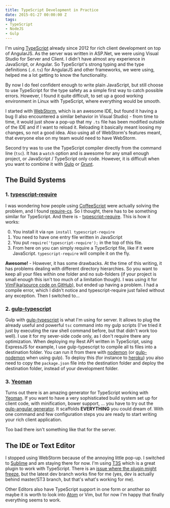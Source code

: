 ```yaml
---
title: TypeScript Development in Practice
date: 2015-01-27 00:00:00 Z
tags:
- TypeScript
- NodeJS
- Gulp
---
```


I'm using [TypeScript](http://www.typescriptlang.org) already since 2012 for rich client development on top of AngularJS. As the server was written in ASP.Net, we were using Visual Studio for Server and Client. I didn't have almost any experience in JavaScript, or Angular. So TypeScript's strong typing and the type definitions (`.d.ts`) for AngularJS and other frameworks, we were using, helped me a lot getting to know the functionality.

By now I do feel confident enough to write plain JavaScript, but still choose to use TypeScript for the type safety as a simple first way to catch possible errors. However, I found it quite difficult, to set up a good working environment in Linux with TypeScript, where everything would be smooth.

I started with [WebStorm](https://www.jetbrains.com/webstorm/), which is an awesome IDE, but found it having a bug (I also encountered a similar behavior in Visual Studio) - from time to time, it would just show a pop-up that my `.ts` file has been modified outside of the IDE and if I want to reload it. Reloading it basically meant loosing my changes, so not a good idea. Also using all of WebStorm's features meant, that everyone else on my team would need to have WebStorm.

Second try was to use the TypeScript compiler directly from the command line (`tsc`). It has a `watch` option and is awesome for any small enough project, or JavaScript / TypeScript only code. However, it is difficult when you want to combine it with [Gulp](http://gulpjs.com/) or [Grunt](http://gruntjs.com/).

## The Build Systems

### 1. [typescript-require](https://github.com/eknkc/typescript-require)

I was wondering how people using [CoffeeScript](http://coffeescript.org/) were actually solving the problem, and I found [require-cs](https://github.com/requirejs/require-cs). So I thought, there has to be something similar for TypeScript. And there is - [typescript-require](https://github.com/eknkc/typescript-require). This is how it works:

0. You install it via `npm install typescript-require`
1. You need to have one entry file written in JavaScript
2. You put `require('typescript-require');` in the top of this file.
3. From here on you can simply require a TypeScript file, like if it were JavaScript. `typescript-require` will compile it on the fly.

**Awesome!** - However, it has some drawbacks. At the time of this writing, it has problems dealing with different directory hierarchies. So you want to keep all your files within one folder and no sub-folders (if your project is small enough this isn't too much of a limitation though). I was using it for [VimFika](http://vimfika.logtank.com/)([source code on GitHub](https://github.com/pgrm/vimfika)), but ended up having a problem. I had a compile error, which I didn't notice and typescript-require just failed without any exception. Then I switched to...

### 2. [gulp-typescript](https://www.npmjs.com/package/gulp-typescript)

Gulp with [gulp-typescript](https://www.npmjs.com/package/gulp-typescript) is what I'm using for server. It allows to plug the already useful and powerful `tsc` command into my gulp scripts (I've tried it just by executing the raw shell command before, but that didn't work too well). I use it for my sever-side code only, as I don't require there any optimization. When deploying my Rest API written in TypeScript, using ExpressJS for example, I use gulp-typescript to compile all ts files into a destination folder. You can run it from there with [nodemon](https://github.com/remy/nodemon) (or [gulp-nodemon](https://www.npmjs.com/package/gulp-nodemon) when using gulp). To deploy this (for instance to [heroku](http://heroku.com/)) you also need to copy the `package.json` file into the destination folder and deploy the destination folder, instead of your development folder.

### 3. [Yeoman](http://yeoman.io/)

Turns out there is an amazing generator for TypeScript working with [Yeoman](http://yeoman.io/). If you want to have a very sophisticated build system set up for client code, with minification, bower support, ... you have to try out the [gulp-angular generator](https://github.com/Swiip/generator-gulp-angular). It scaffolds **EVERYTHING** you could dream of. With one command and few configuration steps you are ready to start writing your rich client application.

Too bad there isn't something like that for the server.

## The IDE or Text Editor

I stopped using WebStorm because of the annoying little pop-up. I switched to [Sublime](http://www.sublimetext.com/) and am staying there for now. I'm using [T3S](https://github.com/Railk/T3S/tree/master) which is a great plugin to work with TypeScript. There is an [issue where the plugin might freeze](https://github.com/Railk/T3S/issues/72), but the latest dev branch works fine for me (yes, dev is actually behind master/ST3 branch, but that's what's working for me).

Other Editors also have TypeScript support in one form or another so maybe it is worth to look into [Atom](https://atom.io/) or Vim, but for now I'm happy that finally everything seems to work.